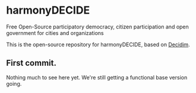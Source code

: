 # harmonyDECIDE

Free Open-Source participatory democracy, citizen participation and open government for cities and organizations

This is the open-source repository for harmonyDECIDE, based on [Decidim](https://github.com/decidim/decidim).

## First commit.

Nothing much to see here yet. We're still getting a functional base version going.
